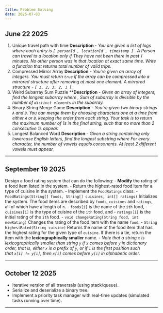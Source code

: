 ```yaml
---
title: Problem Solving
date: 2025-07-03
---
```


## June 22 2025

1. Unique travel path with time **Description** - _You are given a list of logs where each entry is `[ personId , locationId , timestamp ]` . A Person can travel to a location only if They have not been there in past `T` minutes. No other person was in that location at exact same time. Write a function that returns total number of valid trips._
2. Compressed Mirror Array **Description** - _You're given an array of integers. You must return `true` if the array can be compressed into a mirrored structure after removing at most one element. A mirrored structure - `[ 1, 2, 3, 2, 1 ]`._
3. Weird Subarray Sum Puzzle ****Description** - _Given an array of integers, find the longest subarray where , Sum of subarray is divisible by the number of `distinct elements` in the subarray._
4. Binary String Merge Game **Description** - _You're given two binary strings `A` and `B`. You can merge them by choosing characters one at a time from either `A` or `B`, keeping the order from each string. Your task is to return the maximum number of 1s in the final string, such that no more than 2 consecutive 1s appear._
5. Longest Balanced Word **Description** - _Given a string containing only lowercase English letters, find the longest substring where For every character, the number of vowels equals consonants. At least 2 different vowels must appear._

---

## September 19 2025

 Design a food rating system that can do the following:
    - **Modify** the rating of a food item listed in the system.
    - Return the highest-rated food item for a type of cuisine in the system.
    - Implement the `FoodRatings` class:
     - `FoodRatings(String[] foods, String[] cuisines, int[] ratings)` Initializes the system. The food items are described by `foods`, `cuisines` and `ratings`, all of which have a length of `n`.
        - `foods[i]` is the name of the `ith` food,
        - `cuisines[i]` is the type of cuisine of the `ith` food, and
        - `ratings[i]` is the initial rating of the `ith` food.
    - `void changeRating(String food, int newRating)` Changes the rating of the food item with the name `food`.
    - `String highestRated(String cuisine)` Returns the name of the food item that has the highest rating for the given type of `cuisine`. If there is a tie, return the item with the **lexicographically smaller** name.
    - _Note that a string `x` is lexicographically smaller than string `y` if `x` comes before `y` in dictionary order, that is, either `x` is a prefix of `y`, or if `i` is the first position such that `x[i] != y[i]`, then `x[i]` comes before `y[i]` in alphabetic order._

---

## October 12 2025

- Iterative version of all traversals (using stack/queue).
- Serialize and deserialize a binary tree.
- Implement a priority task manager with real-time updates (simulated tasks running over time).

---

